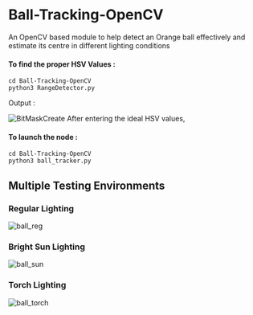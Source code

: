 # Ball-Tracking-OpenCV
An OpenCV based module to help detect an Orange ball effectively and estimate its centre in different lighting conditions

#### To find the proper HSV Values : 
```
cd Ball-Tracking-OpenCV
python3 RangeDetector.py
```
Output : 

![BitMaskCreate](https://user-images.githubusercontent.com/75236655/182964163-f2f5324a-4d43-4813-b78a-a8fc43021bab.png)
After entering the ideal HSV values,
#### To launch the node :
```
cd Ball-Tracking-OpenCV
python3 ball_tracker.py
```
<h2> Multiple Testing Environments</h2>
<h3> Regular Lighting </h3>

![ball_reg](https://user-images.githubusercontent.com/75236655/182962915-9b843b92-577c-438a-aced-448943f70869.gif)

<h3> Bright Sun Lighting </h3>

![ball_sun](https://user-images.githubusercontent.com/75236655/182963145-bea2a7fc-71d2-4f72-9a6f-c54b96d129a6.gif)

<h3> Torch Lighting </h3>

![ball_torch](https://user-images.githubusercontent.com/75236655/182963338-5a39eb1c-d3fc-435d-a98e-310910b1dd4f.gif)
